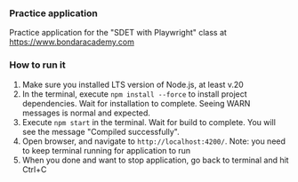 ### Practice application

Practice application for the "SDET with Playwright" class at https://www.bondaracademy.com

### How to run it

1. Make sure you installed LTS version of Node.js, at least v.20
2. In the terminal, execute `npm install --force` to install project dependencies. Wait for installation to complete. Seeing WARN messages is normal and expected.
3. Execute `npm start` in the terminal. Wait for build to complete. You will see the message "Compiled successfully".
4. Open browser, and navigate to `http://localhost:4200/`. Note: you need to keep terminal running for application to run
5. When you done and want to stop application, go back to terminal and hit Ctrl+C